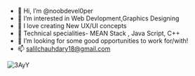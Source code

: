 - 👋 Hi, I’m @noobdevel0per
- 👀 I’m interested in Web Devlopment,Graphics Designing
- 💖 I love creating New UX/UI concepts
- 🌱 Technical specialities- MEAN Stack , Java Script, C++
- 💞️ I’m looking for some good opportunities to work for/with!
- 📫 salilchauhdary18@gmail.com

![3AyY](https://user-images.githubusercontent.com/63671753/232976023-e15f7a7d-8d52-4bf0-984d-ac5830ea77c8.gif)
